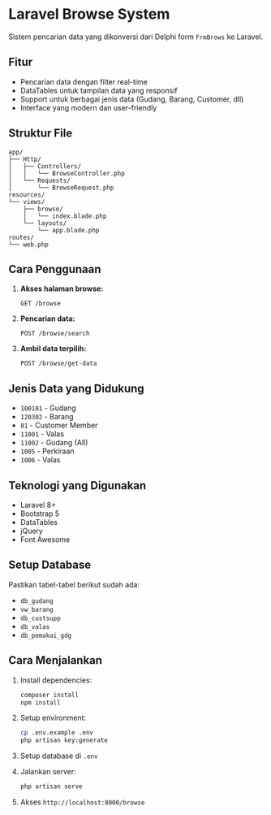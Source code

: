 # Laravel Browse System

Sistem pencarian data yang dikonversi dari Delphi form `FrmBrows` ke Laravel.

## Fitur

- Pencarian data dengan filter real-time
- DataTables untuk tampilan data yang responsif
- Support untuk berbagai jenis data (Gudang, Barang, Customer, dll)
- Interface yang modern dan user-friendly

## Struktur File

```
app/
├── Http/
│   ├── Controllers/
│   │   └── BrowseController.php
│   └── Requests/
│       └── BrowseRequest.php
resources/
└── views/
    ├── browse/
    │   └── index.blade.php
    └── layouts/
        └── app.blade.php
routes/
└── web.php
```

## Cara Penggunaan

1. **Akses halaman browse:**
   ```
   GET /browse
   ```

2. **Pencarian data:**
   ```
   POST /browse/search
   ```

3. **Ambil data terpilih:**
   ```
   POST /browse/get-data
   ```

## Jenis Data yang Didukung

- `100101` - Gudang
- `120302` - Barang
- `81` - Customer Member
- `11001` - Valas
- `11002` - Gudang (All)
- `1005` - Perkiraan
- `1006` - Valas

## Teknologi yang Digunakan

- Laravel 8+
- Bootstrap 5
- DataTables
- jQuery
- Font Awesome

## Setup Database

Pastikan tabel-tabel berikut sudah ada:
- `db_gudang`
- `vw_barang`
- `db_custsupp`
- `db_valas`
- `db_pemakai_gdg`

## Cara Menjalankan

1. Install dependencies:
   ```bash
   composer install
   npm install
   ```

2. Setup environment:
   ```bash
   cp .env.example .env
   php artisan key:generate
   ```

3. Setup database di `.env`

4. Jalankan server:
   ```bash
   php artisan serve
   ```

5. Akses `http://localhost:8000/browse` 